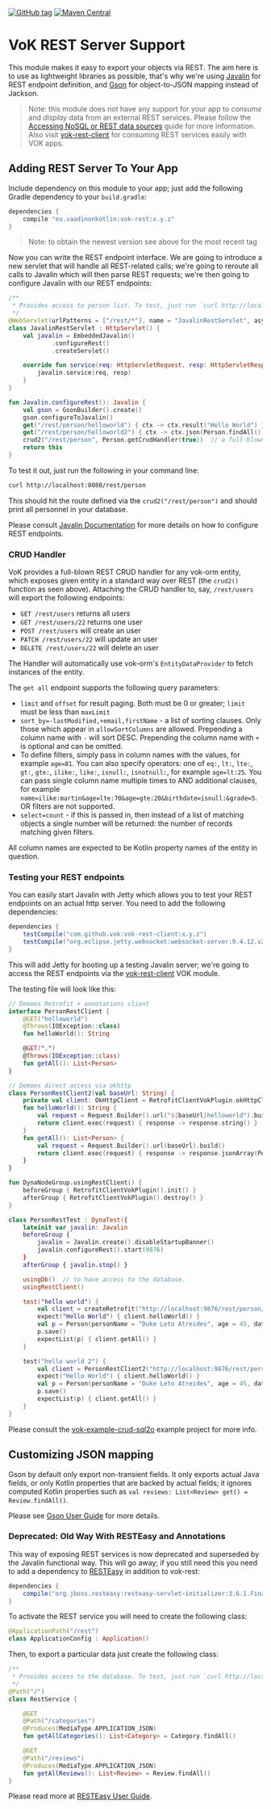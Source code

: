 [![GitHub tag](https://img.shields.io/github/tag/mvysny/vaadin-on-kotlin.svg)](https://github.com/mvysny/vaadin-on-kotlin/tags)
[![Maven Central](https://maven-badges.herokuapp.com/maven-central/eu.vaadinonkotlin/vok-rest/badge.svg)](https://maven-badges.herokuapp.com/maven-central/eu.vaadinonkotlin/vok-rest)

# VoK REST Server Support

This module makes it easy to export your objects via REST. The aim here is to use as lightweight libraries as possible,
that's why we're using [Javalin](https://javalin.io/) for REST endpoint definition, and [Gson](https://github.com/google/gson) for object-to-JSON mapping instead of
Jackson.

> Note: this module does not have any support for your app to *consume* and *display* data from an external REST services.
Please follow the [Accessing NoSQL or REST data sources](http://www.vaadinonkotlin.eu/nosql_rest_datasources.html) guide for more information.
Also visit [vok-rest-client](../vok-rest-client) for consuming REST services easily with VOK apps.

## Adding REST Server To Your App

Include dependency on this module to your app; just add the following Gradle dependency to your `build.gradle`:

```groovy
dependencies {
    compile "eu.vaadinonkotlin:vok-rest:x.y.z"
}
```

> Note: to obtain the newest version see above for the most recent tag

Now you can write the REST endpoint interface. We are going to introduce a new servlet that will handle all REST-related calls;
we're going to reroute all calls to Javalin which will then parse REST requests; we're then going to configure Javalin with our REST
endpoints:

```kotlin
/**
 * Provides access to person list. To test, just run `curl http://localhost:8080/rest/person`
 */
@WebServlet(urlPatterns = ["/rest/*"], name = "JavalinRestServlet", asyncSupported = false)
class JavalinRestServlet : HttpServlet() {
    val javalin = EmbeddedJavalin()
            .configureRest()
            .createServlet()

    override fun service(req: HttpServletRequest, resp: HttpServletResponse) {
        javalin.service(req, resp)
    }
}

fun Javalin.configureRest(): Javalin {
    val gson = GsonBuilder().create()
    gson.configureToJavalin()
    get("/rest/person/helloworld") { ctx -> ctx.result("Hello World") }
    get("/rest/person/helloworld2") { ctx -> ctx.json(Person.findAll()) }  // uses Gson
    crud2("/rest/person", Person.getCrudHandler(true))  // a full-blown CRUD Handler
    return this
}
```

To test it out, just run the following in your command line:

```bash
curl http://localhost:8080/rest/person
```

This should hit the route defined via the `crud2("/rest/person")` and should print all personnel in your database.

Please consult [Javalin Documentation](https://javalin.io/documentation) for more details on how to configure REST endpoints.

### CRUD Handler

VoK provides a full-blown REST CRUD handler for any vok-orm entity, which
exposes given entity in a standard way over REST (the `crud2()` function as seen above).
Attaching the CRUD handler to, say, `/rest/users` will export the following endpoints:

* `GET /rest/users` returns all users
* `GET /rest/users/22` returns one user
* `POST /rest/users` will create an user
* `PATCH /rest/users/22` will update an user
* `DELETE /rest/users/22` will delete an user

The Handler will automatically use vok-orm's `EntityDataProvider` to fetch instances of the entity.

The `get all` endpoint supports the following query parameters:

* `limit` and `offset` for result paging. Both must be 0 or greater; `limit` must be less than `maxLimit`
* `sort_by=-lastModified,+email,firstName` - a list of sorting clauses.
Only those which appear in `allowSortColumns` are allowed. Prepending a column name with
`-` will sort DESC. Prepending the column name with `+` is optional and can be omitted.
* To define filters, simply pass in column names with the values, for example `age=81`. You can also specify operators: one of
`eq:`, `lt:`, `lte:`, `gt:`, `gte:`, `ilike:`, `like:`, `isnull:`, `isnotnull:`, for example `age=lt:25`. You can pass single column name
multiple times to AND additional clauses, for example `name=ilike:martin&age=lte:70&age=gte:20&birthdate=isnull:&grade=5`. OR filters are not supported.
* `select=count` - if this is passed in, then instead of a list of matching objects a single number will be returned: the number of
records matching given filters.

All column names are expected to be Kotlin property names of the entity in question.

### Testing your REST endpoints

You can easily start Javalin with Jetty which allows you to test your REST endpoints on an actual http server. You need to add the following dependencies:

```gradle
dependencies {
    testCompile("com.github.vok:vok-rest-client:x.y.z")
    testCompile("org.eclipse.jetty.websocket:websocket-server:9.4.12.v20180830")
}
```

This will add Jetty for booting up a testing Javalin server; we're going to access the REST endpoints via the [vok-rest-client](../vok-rest-client) VOK module.

The testing file will look like this:

```kotlin
// Demoes Retrofit + annotations client
interface PersonRestClient {
    @GET("helloworld")
    @Throws(IOException::class)
    fun helloWorld(): String

    @GET(".")
    @Throws(IOException::class)
    fun getAll(): List<Person>
}

// Demoes direct access via okhttp
class PersonRestClient2(val baseUrl: String) {
    private val client: OkHttpClient = RetrofitClientVokPlugin.okHttpClient!!
    fun helloWorld(): String {
        val request = Request.Builder().url("${baseUrl}helloworld").build()
        return client.exec(request) { response -> response.string() }
    }
    fun getAll(): List<Person> {
        val request = Request.Builder().url(baseUrl).build()
        return client.exec(request) { response -> response.jsonArray(Person::class.java) }
    }
}

fun DynaNodeGroup.usingRestClient() {
    beforeGroup { RetrofitClientVokPlugin().init() }
    afterGroup { RetrofitClientVokPlugin().destroy() }
}

class PersonRestTest : DynaTest({
    lateinit var javalin: Javalin
    beforeGroup {
        javalin = Javalin.create().disableStartupBanner()
        javalin.configureRest().start(9876)
    }
    afterGroup { javalin.stop() }

    usingDb()  // to have access to the database.
    usingRestClient()

    test("hello world") {
        val client = createRetrofit("http://localhost:9876/rest/person/").create(PersonRestClient::class.java)
        expect("Hello World") { client.helloWorld() }
        val p = Person(personName = "Duke Leto Atreides", age = 45, dateOfBirth = LocalDate.of(1980, 5, 1), maritalStatus = MaritalStatus.Single, alive = false)
        p.save()
        expectList(p) { client.getAll() }
    }

    test("hello world 2") {
        val client = PersonRestClient2("http://localhost:9876/rest/person/")
        expect("Hello World") { client.helloWorld() }
        val p = Person(personName = "Duke Leto Atreides", age = 45, dateOfBirth = LocalDate.of(1980, 5, 1), maritalStatus = MaritalStatus.Single, alive = false)
        p.save()
        expectList(p) { client.getAll() }
    }
}
```

Please consult the [vok-example-crud-sql2o](../vok-example-crud-sql2o) example project for more info.

## Customizing JSON mapping

Gson by default only export non-transient fields. It only exports actual Java fields, or only Kotlin properties that are backed by actual fields;
it ignores computed Kotlin properties such as `val reviews: List<Review> get() = Review.findAll()`.

Please see [Gson User Guide](https://github.com/google/gson/blob/master/UserGuide.md) for more details.

### Deprecated: Old Way With RESTEasy and Annotations

This way of exposing REST services is now deprecated and superseded by the Javalin functional way. This will go away; if you still need this you need to add a dependency
to [RESTEasy](http://resteasy.jboss.org/) in addition to vok-rest:

```groovy
dependencies {
    compile("org.jboss.resteasy:resteasy-servlet-initializer:3.6.1.Final")
}
```

To activate the REST service you will need to create the following class:

```kotlin
@ApplicationPath("/rest")
class ApplicationConfig : Application()
```

Then, to export a particular data just create the following class:

```kotlin
/**
 * Provides access to the database. To test, just run `curl http://localhost:8080/rest/categories`
 */
@Path("/")
class RestService {

    @GET
    @Path("/categories")
    @Produces(MediaType.APPLICATION_JSON)
    fun getAllCategories(): List<Category> = Category.findAll()

    @GET
    @Path("/reviews")
    @Produces(MediaType.APPLICATION_JSON)
    fun getAllReviews(): List<Review> = Review.findAll()
}
```

Please read more at [RESTEasy User Guide](http://docs.jboss.org/resteasy/docs/3.5.0.Final/userguide/html/Using_Path.html).
